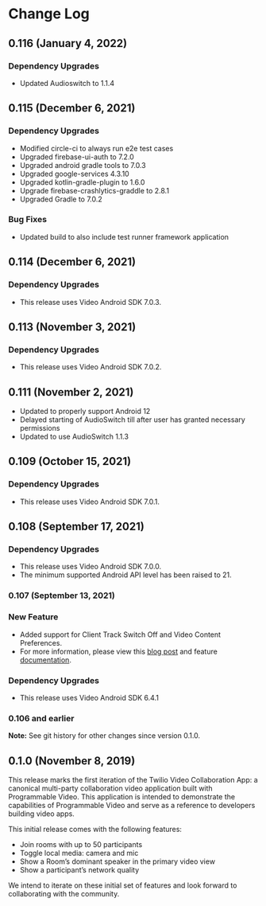 # Change Log

## 0.116 (January 4, 2022)

### Dependency Upgrades

* Updated Audioswitch to 1.1.4

## 0.115 (December 6, 2021)

### Dependency Upgrades

* Modified circle-ci to always run e2e test cases
* Upgraded firebase-ui-auth to 7.2.0
* Upgraded  android gradle tools to 7.0.3
* Upgraded google-services 4.3.10
* Upgraded kotlin-gradle-plugin to 1.6.0
* Upgrade firebase-crashlytics-graddle to 2.8.1
* Upgraded Gradle to 7.0.2

### Bug Fixes

* Updated build to also include test runner framework application

## 0.114 (December 6, 2021)

### Dependency Upgrades

* This release uses Video Android SDK 7.0.3.

## 0.113 (November 3, 2021)

### Dependency Upgrades

* This release uses Video Android SDK 7.0.2.

## 0.111 (November 2, 2021)

* Updated to properly support Android 12
* Delayed starting of AudioSwitch till after user has granted necessary permissions
* Updated to use AudioSwitch 1.1.3

## 0.109 (October 15, 2021)

### Dependency Upgrades

* This release uses Video Android SDK 7.0.1.

## 0.108 (September 17, 2021)

### Dependency Upgrades

* This release uses Video Android SDK 7.0.0.
* The minimum supported Android API level has been raised to 21.

### 0.107 (September 13, 2021)

### New Feature

- Added support for Client Track Switch Off and Video Content Preferences.
- For more information, please view this [blog post](https://www.twilio.com/blog/improve-efficiency-multi-party-video-experiences) and feature [documentation](https://www.twilio.com/docs/video/tutorials/using-bandwidth-profile-api#understanding-clientTrackSwitchOffControl).

### Dependency Upgrades

- This release uses Video Android SDK 6.4.1


### 0.106 and earlier

**Note:** See git history for other changes since version 0.1.0.


## 0.1.0 (November 8, 2019)

This release marks the first iteration of the Twilio Video Collaboration App: a canonical multi-party collaboration video application built with Programmable Video. This application is intended to demonstrate the capabilities of Programmable Video and serve as a reference to developers building video apps.

This initial release comes with the following features:

- Join rooms with up to 50 participants
- Toggle local media: camera and mic
- Show a Room’s dominant speaker in the primary video view
- Show a participant’s network quality

We intend to iterate on these initial set of features and look forward to collaborating with the community.
